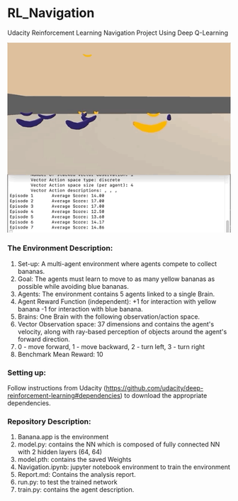 # RL_Navigation
Udacity Reinforcement Learning Navigation Project Using Deep Q-Learning

![Agent](./play.gif)

### The Environment Description:
1. Set-up: A multi-agent environment where agents compete to collect bananas.
2. Goal: The agents must learn to move to as many yellow bananas as possible while avoiding blue bananas.
3. Agents: The environment contains 5 agents linked to a single Brain.
4. Agent Reward Function (independent):
    +1 for interaction with yellow banana
    -1 for interaction with blue banana.
5. Brains: One Brain with the following observation/action space.
6. Vector Observation space: 37 dimensions and contains the agent's velocity, along with ray-based perception of objects around the agent's forward direction.
7. 0 - move forward, 1 - move backward, 2 - turn left, 3 - turn right
8. Benchmark Mean Reward: 10

### Setting up:
Follow instructions from Udacity (https://github.com/udacity/deep-reinforcement-learning#dependencies) to download the appropriate dependencies.

### Repository Description:
1. Banana.app is the environment
2. model.py: contains the NN which is composed of fully connected NN with 2 hidden layers (64, 64)
3. model.pth: contains the saved Weights
4. Navigation.ipynb: jupyter notebook environment to train the environment
5. Report.md: Contains the analysis report.
6. run.py: to test the trained network
7. train.py: contains the agent description.
